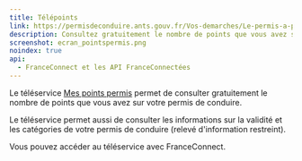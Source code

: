 ```yaml
---
title: Télépoints
link: https://permisdeconduire.ants.gouv.fr/Vos-demarches/Le-permis-a-points/Solde-de-vos-points-Via-France-Connect
description: Consultez gratuitement le nombre de points que vous avez sur votre permis de conduire
screenshot: ecran_pointspermis.png
noindex: true
api:
  - FranceConnect et les API FranceConnectées
---
```


Le téléservice [Mes points permis](https://mespoints.permisdeconduire.gouv.fr/) permet de consulter gratuitement le nombre de points que vous avez sur votre permis de conduire.

Le téléservice permet aussi de consulter les informations sur la validité et les catégories de votre permis de conduire (relevé d'information restreint).

Vous pouvez accéder au téléservice avec FranceConnect.

